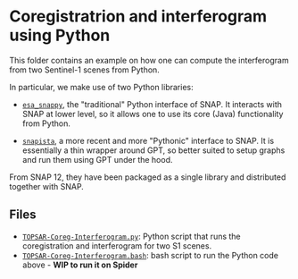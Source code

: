 # Coregistratrion and interferogram using Python

This folder contains an example on how one can compute the interferogram from two Sentinel-1 scenes from Python.

In particular, we make use of two Python libraries:

* [`esa_snappy`](https://senbox.atlassian.net/wiki/spaces/SNAP/pages/19300362/How+to+use+the+SNAP+API+from+Python), the "traditional" Python interface of SNAP. It interacts with SNAP at lower level, so it allows one to use its core (Java) functionality from Python.

* [`snapista`](https://github.com/snap-contrib/snapista/tree/main), a more recent and more "Pythonic" interface to SNAP. It is essentially a thin wrapper around GPT, so better suited to setup graphs and run them using GPT under the hood.

From SNAP 12, they have been packaged as a single library and distributed together with SNAP.

## Files

* [`TOPSAR-Coreg-Interferogram.py`](./TOPSAR-Coreg-Interferogram.py): Python script that runs the coregistration and interferogram for two S1 scenes.
* [`TOPSAR-Coreg-Interferogram.bash`](./TOPSAR-Coreg-Interferogram.bash): bash script to run the Python code above - **WIP to run it on Spider**
